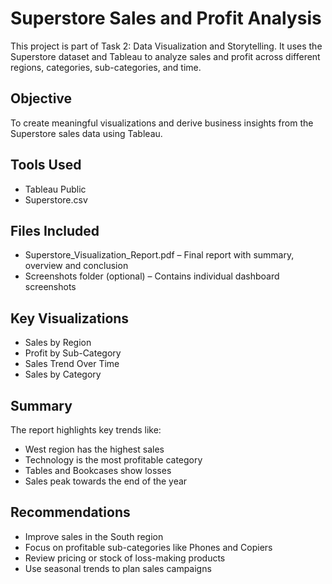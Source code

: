 
# Superstore Sales and Profit Analysis

This project is part of Task 2: Data Visualization and Storytelling. It uses the Superstore dataset and Tableau to analyze sales and profit across different regions, categories, sub-categories, and time.

## Objective

To create meaningful visualizations and derive business insights from the Superstore sales data using Tableau.

## Tools Used

- Tableau Public
- Superstore.csv

## Files Included

- Superstore_Visualization_Report.pdf – Final report with summary, overview and conclusion
- Screenshots folder (optional) – Contains individual dashboard screenshots

## Key Visualizations

- Sales by Region
- Profit by Sub-Category
- Sales Trend Over Time
- Sales by Category

## Summary

The report highlights key trends like:
- West region has the highest sales
- Technology is the most profitable category
- Tables and Bookcases show losses
- Sales peak towards the end of the year

## Recommendations

- Improve sales in the South region
- Focus on profitable sub-categories like Phones and Copiers
- Review pricing or stock of loss-making products
- Use seasonal trends to plan sales campaigns

